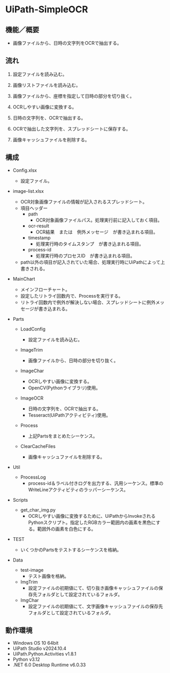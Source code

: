 # UiPath-SimpleOCR


## 機能／概要
* 画像ファイルから、日時の文字列をOCRで抽出する。


## 流れ
1. 設定ファイルを読み込む。

1. 画像リストファイルを読み込む。

1. 画像ファイルから、座標を指定して日時の部分を切り抜く。

1. OCRしやすい画像に変換する。

1. 日時の文字列を、OCRで抽出する。

1. OCRで抽出した文字列を、スプレッドシートに保存する。

1. 画像キャッシュファイルを削除する。


## 構成
* Config.xlsx
    * 設定ファイル。

* image-list.xlsx
    * OCR対象画像ファイルの情報が記入されるスプレッドシート。
    * 項目ヘッダー
        * path
            * OCR対象画像ファイルパス。処理実行前に記入しておく項目。
        * ocr-result
            * OCR結果　または　例外メッセージ　が書き込まれる項目。
        * timestamp
            * 処理実行時のタイムスタンプ　が書き込まれる項目。
        * process-id
            * 処理実行時のプロセスID　が書き込まれる項目。
    * path以外の項目が記入されていた場合、処理実行時にUiPathによって上書きされる。

* MainChart
    * メインフローチャート。
    * 設定したリトライ回数内で、Processを実行する。
    * リトライ回数内で例外が解決しない場合、スプレッドシートに例外メッセージが書き込まれる。

* Parts  
    * LoadConfig  
        * 設定ファイルを読み込む。

    * ImageTrim  
        * 画像ファイルから、日時の部分を切り抜く。

    * ImageChar  
        * OCRしやすい画像に変換する。
        * OpenCV(Pythonライブラリ)使用。

    * ImageOCR  
        * 日時の文字列を、OCRで抽出する。
        * Tesseract(UiPathアクティビティ)使用。

    * Process
        * 上記Partsをまとめたシーケンス。

    * ClearCacheFiles  
        * 画像キャッシュファイルを削除する。

* Util
    * ProcessLog
        * process-id＆ラベル付きログを出力する、汎用シーケンス。標準のWriteLineアクティビティのラッパーシーケンス。

* Scripts
    * get_char_img.py
        * OCRしやすい画像に変換するために、UiPathからInvokeされるPythonスクリプト。指定したRGBカラー範囲内の画素を黒色にする。範囲外の画素を白色にする。

* TEST
    * いくつかのPartsをテストするシーケンスを格納。

* Data
    * test-image
        * テスト画像を格納。
    * ImgTrim
        * 設定ファイルの初期値にて、切り抜き画像キャッシュファイルの保存先フォルダとして設定されているフォルダ。
    * ImgChar
        * 設定ファイルの初期値にて、文字画像キャッシュファイルの保存先フォルダとして設定されているフォルダ。


## 動作環境
* Windows OS 10 64bit
* UiPath Studio v2024.10.4
* UiPath.Python.Activities v1.8.1
* Python v3.12
* .NET 6.0 Desktop Runtime v6.0.33

